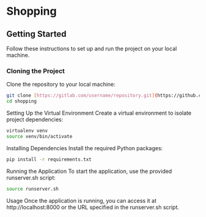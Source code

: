 # Shopping

## Getting Started

Follow these instructions to set up and run the project on your local machine.

### Cloning the Project

Clone the repository to your local machine:

```bash
git clone [https://gitlab.com/username/repository.git](https://github.com/1822it1016/shopping.git)
cd shopping
```
Setting Up the Virtual Environment
Create a virtual environment to isolate project dependencies:

```bash
virtualenv venv
source venv/bin/activate
```
Installing Dependencies
Install the required Python packages:

```bash
pip install -r requirements.txt
```
Running the Application
To start the application, use the provided runserver.sh script:

```bash
source runserver.sh
```
Usage
Once the application is running, you can access it at http://localhost:8000 or the URL specified in the runserver.sh script.
